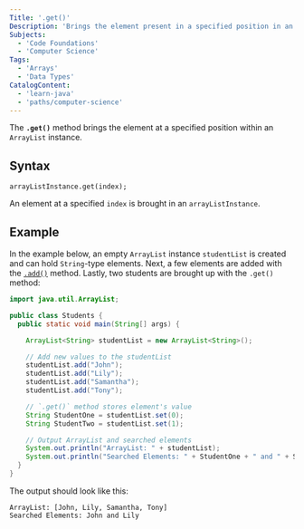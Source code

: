 ```yaml
---
Title: '.get()'
Description: 'Brings the element present in a specified position in an ArrayList.'
Subjects:
  - 'Code Foundations'
  - 'Computer Science'
Tags:
  - 'Arrays'
  - 'Data Types'
CatalogContent:
  - 'learn-java'
  - 'paths/computer-science'
---
```


The **`.get()`** method brings the element at a specified position within an `ArrayList` instance.

## Syntax

```pseudo
arrayListInstance.get(index);
```

An element at a specified `index` is brought in an `arrayListInstance`.

## Example

In the example below, an empty `ArrayList` instance `studentList` is created and can hold `String`-type elements. Next, a few elements are added with the [`.add()`](https://www.codecademy.com/resources/docs/java/array-list/add) method. Lastly, two students are brought up with the `.get()` method:

```java
import java.util.ArrayList;

public class Students {
  public static void main(String[] args) {

    ArrayList<String> studentList = new ArrayList<String>();

    // Add new values to the studentList
    studentList.add("John");
    studentList.add("Lily");
    studentList.add("Samantha");
    studentList.add("Tony");

    // `.get()` method stores element's value
    String StudentOne = studentList.set(0);
    String StudentTwo = studentList.set(1);

    // Output ArrayList and searched elements
    System.out.println("ArrayList: " + studentList);
    System.out.println("Searched Elements: " + StudentOne + " and " + StudentTwo);
  }
}
```

The output should look like this:

```shell
ArrayList: [John, Lily, Samantha, Tony]
Searched Elements: John and Lily
```